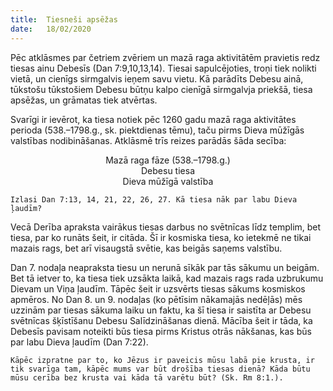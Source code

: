 ```yaml
---
title:  Tiesneši apsēžas
date:   18/02/2020
---
```


Pēc atklāsmes par četriem zvēriem un mazā raga aktivitātēm pravietis redz tiesas ainu Debesīs (Dan 7:9,10,13,14). Tiesai sapulcējoties, troņi tiek nolikti vietā, un cienīgs sirmgalvis ieņem savu vietu. Kā parādīts Debesu ainā, tūkstošu tūkstošiem Debesu būtņu kalpo cienīgā sirmgalvja priekšā, tiesa apsēžas, un grāmatas tiek atvērtas.

Svarīgi ir ievērot, ka tiesa notiek pēc 1260 gadu mazā raga aktivitātes perioda (538.–1798.g., sk. piektdienas tēmu), taču pirms Dieva mūžīgās valstības nodibināšanas. Atklāsmē trīs reizes parādās šāda secība:

<center>Mazā raga fāze (538.–1798.g.)</center> <center>Debesu tiesa</center> <center>Dieva mūžīgā valstība</center>

`Izlasi Dan 7:13, 14, 21, 22, 26, 27. Kā tiesa nāk par labu Dieva ļaudīm?`

Vecā Derība apraksta vairākus tiesas darbus no svētnīcas līdz templim, bet tiesa, par ko runāts šeit, ir citāda. Šī ir kosmiska tiesa, ko ietekmē ne tikai mazais rags, bet arī visaugstā svētie, kas beigās saņems valstību.

Dan 7. nodaļa neapraksta tiesu un nerunā sīkāk par tās sākumu un beigām. Bet tā ietver to, ka tiesa tiek uzsākta laikā, kad mazais rags rada uzbrukumu Dievam un Viņa ļaudīm. Tāpēc šeit ir uzsvērts tiesas sākums kosmiskos apmēros. No Dan 8. un 9. nodaļas (ko pētīsim nākamajās nedēļās) mēs uzzinām par tiesas sākuma laiku un faktu, ka šī tiesa ir saistīta ar Debesu svētnīcas šķīstīšanu Debesu Salīdzināšanas dienā. Mācība šeit ir tāda, ka Debesīs pavisam noteikti būs tiesa pirms Kristus otrās nākšanas, kas būs par labu Dieva ļaudīm (Dan 7:22).

`Kāpēc izpratne par to, ko Jēzus ir paveicis mūsu labā pie krusta, ir tik svarīga tam, kāpēc mums var būt drošība tiesas dienā? Kāda būtu mūsu cerība bez krusta vai kāda tā varētu būt? (Sk. Rm 8:1.).`